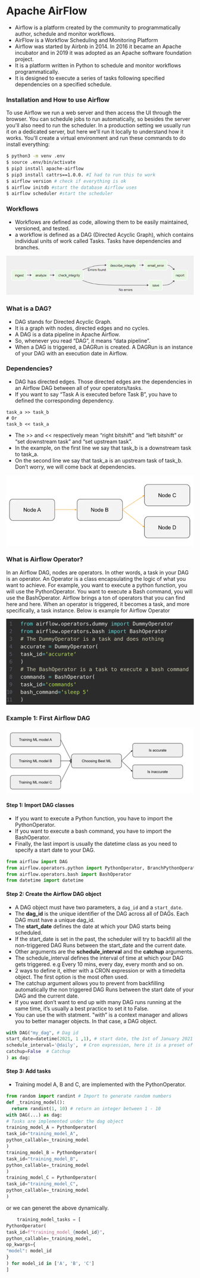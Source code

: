 # Apache AirFlow

- Airflow is a platform created by the community to programmatically author, schedule and monitor workflows.
- AirFlow is a Workflow Scheduling and Monitoring Platform
- Airflow was started by Airbnb in 2014. In 2016 it became an Apache incubator and in 2019 it was adopted as an Apache software foundation project.
- It is a platform written in Python to schedule and monitor workflows programmatically. 
- It is designed to execute a series of tasks following specified dependencies on a specified schedule. 

### Installation and How to use Airflow

To use Airflow we run a web server and then access the UI through the browser. You can schedule jobs to run automatically, so besides the server you'll also need to run the scheduler. In a production setting we usually run it on a dedicated server, but here we'll run it locally to understand how it works. You'll create a virtual environment and run these commands to do install everything:
```bash
$ python3 -m venv .env
$ source .env/bin/activate
$ pip3 install apache-airflow
$ pip3 install cattrs==1.0.0. #I had to run this to work
$ airflow version # check if everything is ok
$ airflow initdb #start the database Airflow uses
$ airflow scheduler #start the scheduler
```

### Workflows

- Workflows are defined as code, allowing them to be easily maintained, versioned, and tested. 
- a workflow is defined as a DAG (Directed Acyclic Graph), which contains individual units of work called Tasks. Tasks have dependencies and branches. 

![Workflows](/Airflow-lesson/images/202111_ApacheAirflow_01.jpg?raw=true "Workflows")


### What is a DAG?

- DAG stands for Directed Acyclic Graph. 
- It is a graph with nodes, directed edges and no cycles. 
- A DAG is a data pipeline in Apache Airflow. 
- So, whenever you read “DAG”, it means “data pipeline”. 
- When a DAG is triggered, a DAGRun is created. A DAGRun is an instance of your DAG with an execution date in Airflow.
### Dependencies?
- DAG has directed edges. Those directed edges are the dependencies in an Airflow DAG between all of your operators/tasks. 
- If you want to say “Task A is executed before Task B”, you have to defined the corresponding dependency.
```
task_a >> task_b
# Or
task_b << task_a
```

- The >> and << respectively mean “right bitshift” and “left bitshift” or “set downstream task” and “set upstream task”. 
- In the example, on the first line we say that task_b is a downstream task to task_a. 
- On the second line we say that task_a is an upstream task of task_b. Don’t worry, we will come back at dependencies.

![Workflows](/Airflow-lesson/images/airflow_dag.png?raw=true "DAG")

### What is Airflow Operator?

In an Airflow DAG, nodes are operators. In other words, a task in your DAG is an operator. An Operator is a class encapsulating the logic of what you want to achieve. For example, you want to execute a python function, you will use the PythonOperator. You want to execute a Bash command, you will use the BashOperator. Airflow brings a ton of operators that you can find here and here. When an operator is triggered, it becomes a task, and more specifically, a task instance. Below is example for Airflow Operator

![Operator](/Airflow-lesson/images/operators.png?raw=true "Operator Example")

### Example 1: First Airflow DAG


![AirflowDAG](/Airflow-lesson/images/AirflowDAG.png?raw=true "FirstDAG")

#### Step 1: Import DAG classes

- If you want to execute a Python function, you have to import the PythonOperator. 
- If you want to execute a bash command, you have to import the BashOperator. 
- Finally, the last import is usually the datetime class as you need to specify a start date to your DAG.

```python 3
from airflow import DAG
from airflow.operators.python import PythonOperator, BranchPythonOperator
from airflow.operators.bash import BashOperator
from datetime import datetime
```
#### Step 2: Create the Airflow DAG object
- A DAG object must have two parameters, a ``` dag_id ``` and a ``` start_date ```. 
- The __dag_id__ is the unique identifier of the DAG across all of DAGs. Each DAG must have a unique dag_id. 
- The __start_date__ defines the date at which your DAG starts being scheduled.
- If the start_date is set in the past, the scheduler will try to backfill all the non-triggered DAG Runs between the start_date and the current date. 
- Other arguments are the __schedule_interval__ and the __catchup__ arguments.
- The schedule_interval defines the interval of time at which your DAG gets triggered. 
  e.g Every 10 mins, every day, every month and so on. 
- 2 ways to define it, either with a CRON expression or with a timedelta object. The first option is the most often used.
- The catchup argument allows you to prevent from backfilling automatically the non triggered DAG Runs between the start date of your DAG and the current date. 
- If you want don’t want to end up with many DAG runs running at the same time, it’s usually a best practice to set it to False.
- You can use the with statment. "with” is a context manager and allows you to better manager objects. In that case, a DAG object.
```python 3
with DAG("my_dag", # Dag id
start_date=datetime(2021, 1 ,1), # start date, the 1st of January 2021 
schedule_interval='@daily',  # Cron expression, here it is a preset of Airflow, @daily means once every day.
catchup=False  # Catchup 
) as dag:

```

#### Step 3: Add tasks
- Training model A, B and C, are implemented with the PythonOperator. 

```python 3
from random import randint # Import to generate random numbers
def _training_model():
  return randint(1, 10) # return an integer between 1 - 10
with DAG(...) as dag:
# Tasks are implemented under the dag object
training_model_A = PythonOperator(
task_id="training_model_A",
python_callable=_training_model
)
training_model_B = PythonOperator(
task_id="training_model_B",
python_callable=_training_model
)
training_model_C = PythonOperator(
task_id="training_model_C",
python_callable=_training_model
)

```
or we can generet the above dynamically.

```python
    training_model_tasks = [
PythonOperator(
task_id=f"training_model_{model_id}",
python_callable=_training_model,
op_kwargs={
"model": model_id
}
) for model_id in ['A', 'B', 'C']
]
```
